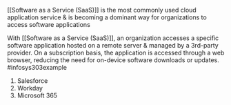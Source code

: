[[Software as a Service (SaaS)]] is the most commonly used cloud application service & is becoming a dominant way for organizations to access software applications

With [[Software as a Service (SaaS)]], an organization accesses a specific software application hosted on a remote server & managed by a 3rd-party provider. On a subscription basis, the application is accessed through a web browser, reducing the need for on-device software downloads or updates.
#infosys303example 
1. Salesforce
2. Workday
3. Microsoft 365
